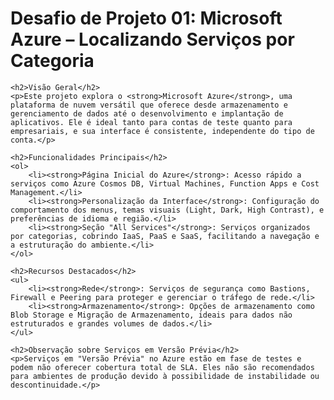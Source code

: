<!DOCTYPE html>
<html lang="pt-BR">
<head>
    <meta charset="UTF-8">
    <meta name="viewport" content="width=device-width, initial-scale=1.0">
    <title>Desafio de Projeto 01: Microsoft Azure – Localizando Serviços por Categoria</title>
</head>
<body>
    <h1>Desafio de Projeto 01: Microsoft Azure – Localizando Serviços por Categoria</h1>

    <h2>Visão Geral</h2>
    <p>Este projeto explora o <strong>Microsoft Azure</strong>, uma plataforma de nuvem versátil que oferece desde armazenamento e gerenciamento de dados até o desenvolvimento e implantação de aplicativos. Ele é ideal tanto para contas de teste quanto para empresariais, e sua interface é consistente, independente do tipo de conta.</p>

    <h2>Funcionalidades Principais</h2>
    <ol>
        <li><strong>Página Inicial do Azure</strong>: Acesso rápido a serviços como Azure Cosmos DB, Virtual Machines, Function Apps e Cost Management.</li>
        <li><strong>Personalização da Interface</strong>: Configuração do comportamento dos menus, temas visuais (Light, Dark, High Contrast), e preferências de idioma e região.</li>
        <li><strong>Seção "All Services"</strong>: Serviços organizados por categorias, cobrindo IaaS, PaaS e SaaS, facilitando a navegação e a estruturação do ambiente.</li>
    </ol>

    <h2>Recursos Destacados</h2>
    <ul>
        <li><strong>Rede</strong>: Serviços de segurança como Bastions, Firewall e Peering para proteger e gerenciar o tráfego de rede.</li>
        <li><strong>Armazenamento</strong>: Opções de armazenamento como Blob Storage e Migração de Armazenamento, ideais para dados não estruturados e grandes volumes de dados.</li>
    </ul>

    <h2>Observação sobre Serviços em Versão Prévia</h2>
    <p>Serviços em "Versão Prévia" no Azure estão em fase de testes e podem não oferecer cobertura total de SLA. Eles não são recomendados para ambientes de produção devido à possibilidade de instabilidade ou descontinuidade.</p>
</body>
</html>
